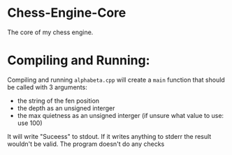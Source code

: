 # Chess-Engine-Core
The core of my chess engine.

# Compiling and Running:
Compiling and running `alphabeta.cpp` will create a `main` function that should be called with 3 arguments:
  * the string of the fen position
  * the depth as an unsigned interger
  * the max quietness as an unsigned interger (if unsure what value to use: use 100)

It will write "Suceess" to stdout. If it writes anything to stderr the result wouldn't be valid. The program doesn't do any checks

